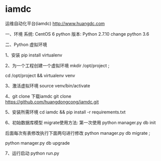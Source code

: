 # iamdc
运维自动化平台(iamdc)
http://www.huangdc.com


一、环境
系统: CentOS 6
python 版本: Python 2.7.10 change python 3.6

二、Python 虚拟环境

1、安装
   pip install virtualenv

2、为一个工程创建一个虚拟环境
   mkdir /opt/project ;
   
   cd /opt/project && virtualenv venv

3、激活虚拟环境
   source venv/bin/activate

4、git clone 下载iamdc
   git clone https://github.com/huangdongcong/iamdc.git

5、安装所需环境
   cd iamdc && pip install -r requirements.txt

6、初始数据库模型
   migrate使用方法:
   第一次使用  python manager.py db init

   后面每次有表修改执行下面两句进行修改
   python manager.py db migrate ;
   
   python manager.py db upgrade

7、运行启动
   python run.py




